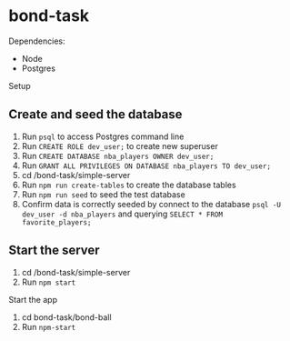 # bond-task


Dependencies:
- Node 
- Postgres

Setup

## Create and seed the database
 1. Run `psql` to access Postgres command line
 2. Run `CREATE ROLE dev_user;` to create new superuser
 3. Run `CREATE DATABASE nba_players OWNER dev_user;` 
 4. Run `GRANT ALL PRIVILEGES ON DATABASE nba_players TO dev_user;`
 5. cd /bond-task/simple-server
 6. Run `npm run create-tables` to create the database tables
 7. Run `npm run seed` to seed the test database
 8. Confirm data is correctly seeded by connect to the database `psql -U dev_user -d nba_players` and querying `SELECT * FROM favorite_players;`
 

 ## Start the server
 1. cd /bond-task/simple-server
 2. Run `npm start`

 Start the app
 1. cd bond-task/bond-ball
 2. Run `npm-start`
